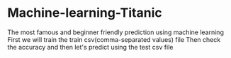 # Machine-learning-Titanic
The most famous and beginner friendly prediction using machine learning
First we will train the train csv(comma-separated values) file 
Then check the accuracy and then let's predict using the test csv file
